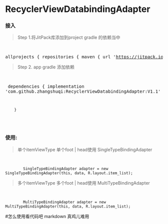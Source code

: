 # RecyclerViewDatabindingAdapter

### 接入
> Step 1.将JitPack库添加到project gradle 的依赖当中

  <pre>allprojects {
		repositories {
			maven { url 'https://jitpack.io' }
		}
	}  </pre>

  
> Step 2. app gradle 添加依赖

  <pre>
  dependencies {
	     implementation 'com.github.zhangshuqi:RecyclerViewDatabindingAdapter:V1.1'
	
        }
   </pre> 


### 使用:
> 单个itemViewType  单个foot | head使用  SingleTypeBindingAdapter 

&ensp;&ensp;&ensp;
```
		SingleTypeBindingAdapter adapter = new SingleTypeBindingAdapter(this, data, R.layout.item_list);
```


> 多个itemViewType  多个foot | head使用  MultiTypeBindingAdapter 

&ensp;&ensp;&ensp;
```
		MultiTypeBindingAdapter adapter = new MultiTypeBindingAdapter(this, data, R.layout.item_list);
```



#怎么使用看代码吧 markdown 真鸡儿难用
